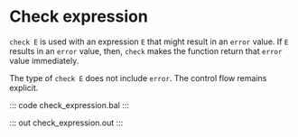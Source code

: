 # Check expression

`check E` is used with an expression `E` that might result in an `error` value. If `E` results in an `error` value, then, `check` makes the function return that `error` value immediately.

The type of `check E` does not include `error`. The control flow remains explicit.

::: code check_expression.bal :::

::: out check_expression.out :::